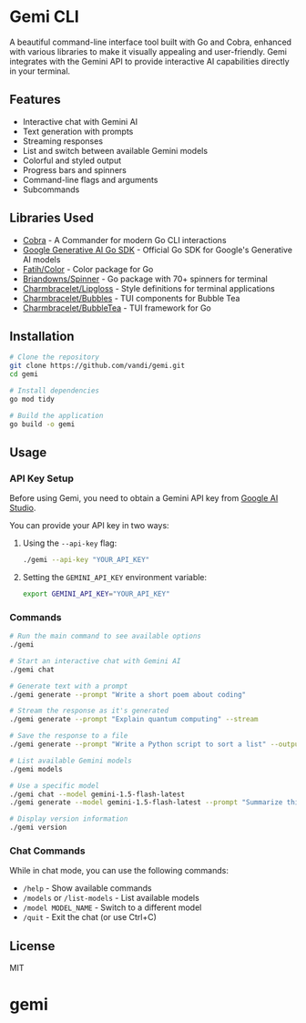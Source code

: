 # Gemi CLI

A beautiful command-line interface tool built with Go and Cobra, enhanced with various libraries to make it visually appealing and user-friendly. Gemi integrates with the Gemini API to provide interactive AI capabilities directly in your terminal.

## Features

- Interactive chat with Gemini AI
- Text generation with prompts
- Streaming responses
- List and switch between available Gemini models
- Colorful and styled output
- Progress bars and spinners
- Command-line flags and arguments
- Subcommands

## Libraries Used

- [Cobra](https://github.com/spf13/cobra) - A Commander for modern Go CLI interactions
- [Google Generative AI Go SDK](https://github.com/google/generative-ai-go) - Official Go SDK for Google's Generative AI models
- [Fatih/Color](https://github.com/fatih/color) - Color package for Go
- [Briandowns/Spinner](https://github.com/briandowns/spinner) - Go package with 70+ spinners for terminal
- [Charmbracelet/Lipgloss](https://github.com/charmbracelet/lipgloss) - Style definitions for terminal applications
- [Charmbracelet/Bubbles](https://github.com/charmbracelet/bubbles) - TUI components for Bubble Tea
- [Charmbracelet/BubbleTea](https://github.com/charmbracelet/bubbletea) - TUI framework for Go

## Installation

```bash
# Clone the repository
git clone https://github.com/vandi/gemi.git
cd gemi

# Install dependencies
go mod tidy

# Build the application
go build -o gemi
```

## Usage

### API Key Setup

Before using Gemi, you need to obtain a Gemini API key from [Google AI Studio](https://makersuite.google.com/app/apikey).

You can provide your API key in two ways:

1. Using the `--api-key` flag:
   ```bash
   ./gemi --api-key "YOUR_API_KEY"
   ```

2. Setting the `GEMINI_API_KEY` environment variable:
   ```bash
   export GEMINI_API_KEY="YOUR_API_KEY"
   ```

### Commands

```bash
# Run the main command to see available options
./gemi

# Start an interactive chat with Gemini AI
./gemi chat

# Generate text with a prompt
./gemi generate --prompt "Write a short poem about coding"

# Stream the response as it's generated
./gemi generate --prompt "Explain quantum computing" --stream

# Save the response to a file
./gemi generate --prompt "Write a Python script to sort a list" --output script.py

# List available Gemini models
./gemi models

# Use a specific model
./gemi chat --model gemini-1.5-flash-latest
./gemi generate --model gemini-1.5-flash-latest --prompt "Summarize this concept"

# Display version information
./gemi version
```

### Chat Commands

While in chat mode, you can use the following commands:

- `/help` - Show available commands
- `/models` or `/list-models` - List available models
- `/model MODEL_NAME` - Switch to a different model
- `/quit` - Exit the chat (or use Ctrl+C)

## License

MIT
# gemi
